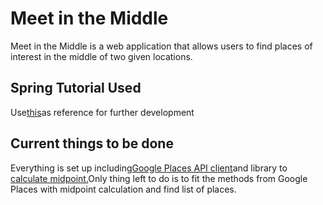 # Meet in the Middle
Meet in the Middle is a web application that allows users to find places of interest
in the middle of two given locations.

## Spring Tutorial Used
Use[this](http://shengwangi.blogspot.com/2016/08/jersey-in-spring-boothello-world-example.html)as reference for further development

## Current things to be done
Everything is set up including[Google Places API client](https://github.com/windy1/google-places-api-java)and library to [calculate midpoint.](https://github.com/grumlimited/geocalc)Only thing left to do
is to fit the methods from Google Places with midpoint calculation and find list of places.